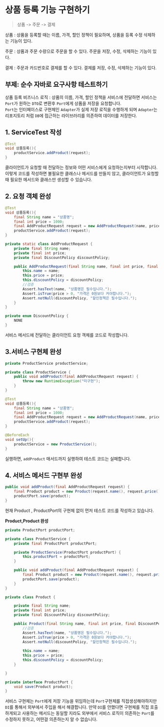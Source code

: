 # 상품 등록 기능 구현하기
> 상품 -> 주문 -> 결제
  
상품
: 상품을 등록할 때는 이름, 가격, 할인 정책이 필요하며,
상품을 등록 수정 삭제하는 기능이 있다.
  
주문 
: 상품과 주문 수량으로 주문을 할 수 있다.
주문을 저장, 수정, 삭제하는 기능이 있다.

결제
: 주문과 카드번호로 결제를 할 수 있다.
결제를 저장, 수정, 삭제하는 기능이 있다.


## 부제: 순수 자바로 요구사항 테스트하기  
상품 등록 비즈니스 로직
: 상품의 이름, 가격, 할인 정책을 서비스에 전달하면 
서비스는 `Port`가 원하는 `DTO`로 변환후 `Port`에게 상품을 저장을 요청합니다.  
`Port`는 인터페이스로 구현체인 `Adapter`가 실제 저장 로직을 수행하게 되며
`Adapter`는 리포지토리 처럼 `DB`에 접근하는 라이브러리를 의존하여 데이터를 저장한다.

## 1. ServiceTest 작성
```Java
@Test
void 상품등록(){
    productService.addProduct(request);
}
```
클라이언트가 요청할 때 전달하는 정보와 어떤 서비스에게 요청하는지부터 시작합니다.  
이렇게 코드를 작성하면 불필요한 클래스나 메서드를 만들지 않고, 클라이언트가 요청할 때 
필요한 메서드와 클래스만 생성할 수 있습니다.  
  
## 2. 요청 객체 완성
```Java
@Test
void 상품등록(){
    final String name = "상품명";
    final int price = 1000;
    final AddProductRequest request = new AddProductRequest(name, price, DiscountPolicy.NONE);
    productService.addProduct(request);
}

private static class AddProductRequest {
    private final String name;
    private final int price;
    private final DiscountPolicy discountPolicy;

    public AddProductRequest(final String name, final int price, final DiscountPolicy discountPolicy) {
        this.name = name;
        this.price = price;
        this.discountPolicy = discountPolicy;
        //검증
        Assert.hasText(name, "상품명은 필수입니다.");
        Assert.isTrue(price > 0, "가격은 0원보다 커야합니다.");
        Assert.notNull(discountPolicy, "할인정책은 필수입니다.");
    }
}

private enum DiscountPolicy {
    NONE
}
```  
서비스 메서드에 전달하는 클라이언트 요청 객체를 코드로 작성합니다.

## 3.서비스 구현체 완성
```Java
private ProductService productService;

private class ProductService {
    public void addProduct(final AddProductRequest request) {
        throw new RuntimeException("미구현");
    }
}

@Test
void 상품등록(){
    final String name = "상품명";
    final int price = 1000;
    final AddProductRequest request = new AddProductRequest(name, price, DiscountPolicy.NONE);
    productService.addProduct(request);
}

@BeforeEach
void setUp(){
    productService = new ProductService();
}
```
실행하면, `addProduct` 매서드까지 실행하여 테스트 코드는 실패합니다.  

## 4. 서비스 메서드 구현부 완성
```Java
public void addProduct(final AddProductRequest request) {
    final Product product = new Product(request.name(), request.price(), request.discountPolicy());
    productPort.save(product);
}
```  
현재 Product , ProductPort의 구현체 없이 먼저 테스트 코드를 작성하고 있습니다.  
  
**Product,Product 완성**
```Java
private ProductPort productPort;

private class ProductService {
    private final ProductPort productPort;

    private ProductService(ProductPort productPort) {
        this.productPort = productPort;
    }

    public void addProduct(final AddProductRequest request) {
        final Product product = new Product(request.name(), request.price(), request.discountPolicy());
        productPort.save(product);
    }
}

private class Product {

    private final String name;
    private final int price;
    private final DiscountPolicy discountPolicy;

    public Product(final String name, final int price, final DiscountPolicy discountPolicy) {
        //검증
        Assert.hasText(name, "상품명은 필수입니다.");
        Assert.isTrue(price > 0, "가격은 0원보다 커야합니다.");
        Assert.notNull(discountPolicy, "할인정책은 필수입니다.");
        
        this.name = name;
        this.price = price;
        this.discountPolicy = discountPolicy;
    }

}

private interface ProductPort {
    void save(Product product);
}
```  
서비스 구현체는 `Port`에게 저장 기능을 위임하는데 `Port`구현체를 직접생성해야하지만 
`DI`를 통해서 외부에서 주입을 해서 해결합니다. 만약 `DI`를 안했다면 구현체를 직접 호출하게되고 
사용하는 메서드는 동일할 지라도 외부에서 서비스 로직이 의존하는 `Port`를 수정하지 못하고, 어떤걸 의존하는지 알 수 없습니다.  
  
